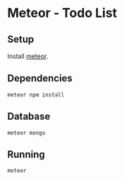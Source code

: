 # Meteor - Todo List

## Setup

Install [meteor](https://www.meteor.com/install).

## Dependencies

```
meteor npm install
```

## Database

```
meteor mongo
```

## Running

```
meteor

```
